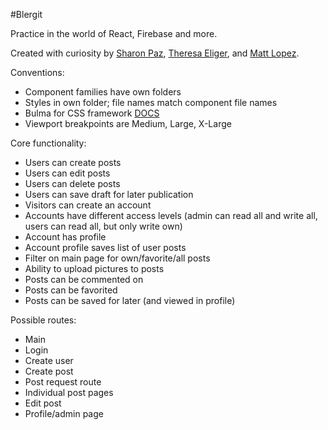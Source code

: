 #Blergit

Practice in the world of React, Firebase and more.

Created with curiosity by [Sharon Paz](https://github.com/oxleberry), [Theresa Eliger](https://github.com/theresa-e), and [Matt Lopez](https://github.com/mayormcmatt).

Conventions:
- Component families have own folders
- Styles in own folder; file names match component file names
- Bulma for CSS framework [DOCS](https://bulma.io/documentation/)
- Viewport breakpoints are Medium, Large, X-Large

Core functionality:
- Users can create posts
- Users can edit posts
- Users can delete posts
- Users can save draft for later publication
- Visitors can create an account
- Accounts have different access levels (admin can read all and write all, users can read all, but only write own)
- Account has profile
- Account profile saves list of user posts
- Filter on main page for own/favorite/all posts
- Ability to upload pictures to posts
- Posts can be commented on
- Posts can be favorited
- Posts can be saved for later (and viewed in profile)

Possible routes:
- Main
- Login
- Create user
- Create post
- Post request route
- Individual post pages
- Edit post
- Profile/admin page